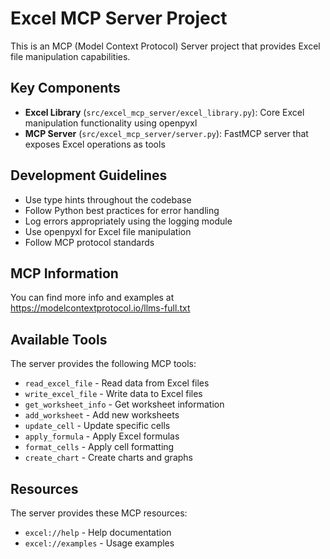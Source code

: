 <!-- Use this file to provide workspace-specific custom instructions to Copilot. For more details, visit https://code.visualstudio.com/docs/copilot/copilot-customization#_use-a-githubcopilotinstructionsmd-file -->

# Excel MCP Server Project

This is an MCP (Model Context Protocol) Server project that provides Excel file manipulation capabilities.

## Key Components

- **Excel Library** (`src/excel_mcp_server/excel_library.py`): Core Excel manipulation functionality using openpyxl
- **MCP Server** (`src/excel_mcp_server/server.py`): FastMCP server that exposes Excel operations as tools

## Development Guidelines

- Use type hints throughout the codebase
- Follow Python best practices for error handling
- Log errors appropriately using the logging module
- Use openpyxl for Excel file manipulation
- Follow MCP protocol standards

## MCP Information

You can find more info and examples at https://modelcontextprotocol.io/llms-full.txt

## Available Tools

The server provides the following MCP tools:
- `read_excel_file` - Read data from Excel files
- `write_excel_file` - Write data to Excel files  
- `get_worksheet_info` - Get worksheet information
- `add_worksheet` - Add new worksheets
- `update_cell` - Update specific cells
- `apply_formula` - Apply Excel formulas
- `format_cells` - Apply cell formatting
- `create_chart` - Create charts and graphs

## Resources

The server provides these MCP resources:
- `excel://help` - Help documentation
- `excel://examples` - Usage examples

